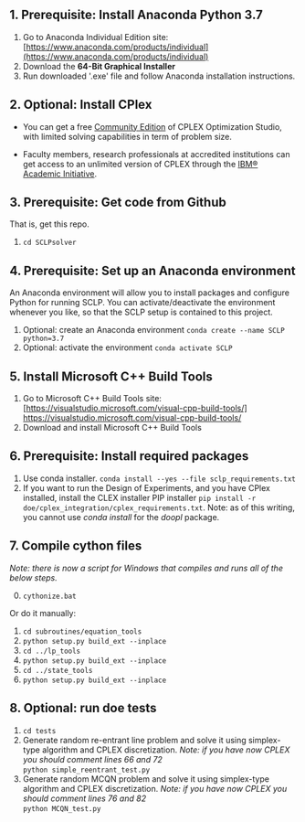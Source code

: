 
## 1. Prerequisite: Install Anaconda Python 3.7

1. Go to Anaconda Individual Edition site: [https://www.anaconda.com/products/individual](https://www.anaconda.com/products/individual)
2. Download the **64-Bit Graphical Installer**
3. Run downloaded '.exe' file and follow Anaconda installation instructions.

## 2. Optional: Install CPlex

- You can get a free [Community Edition](http://www-01.ibm.com/software/websphere/products/optimization/cplex-studio-community-edition) of CPLEX Optimization Studio, with limited solving capabilities in term of problem size.

- Faculty members, research professionals at accredited institutions can get access to an unlimited version of CPLEX through the [IBM® Academic Initiative](http://www-01.ibm.com/software/websphere/products/optimization/cplex-studio-community-edition).

## 3. Prerequisite: Get code from Github

That is, get this repo.

1. `cd SCLPsolver`

## 4. Prerequisite: Set up an Anaconda environment

An Anaconda environment will allow you to install packages and configure Python for running SCLP. You can activate/deactivate the environment whenever you like, so that the SCLP setup is contained to this project.

1. Optional: create an Anaconda environment `conda create --name SCLP python=3.7`
2. Optional: activate the environment `conda activate SCLP`

## 5. Install Microsoft C++ Build Tools

1. Go to Microsoft C++ Build Tools site: [https://visualstudio.microsoft.com/visual-cpp-build-tools/] https://visualstudio.microsoft.com/visual-cpp-build-tools/
2. Download and install Microsoft C++ Build Tools

## 6. Prerequisite: Install required packages

1. Use conda installer. `conda install --yes --file sclp_requirements.txt`
2. If you want to run the Design of Experiments, and you have CPlex installed, install the CLEX installer PIP installer `pip install -r doe/cplex_integration/cplex_requirements.txt`. Note: as of this writing, you cannot use *conda install* for the *doopl* package.

## 7. Compile cython files

_Note: there is now a script for Windows that compiles and runs all of the below steps._

0. `cythonize.bat`

Or do it manually:

1. `cd subroutines/equation_tools`
2. `python setup.py build_ext --inplace`
3. `cd ../lp_tools`
4. `python setup.py build_ext --inplace`
5. `cd ../state_tools`
6. `python setup.py build_ext --inplace`

## 8. Optional: run doe tests

1. `cd tests`
2. Generate random re-entrant line problem and solve it using simplex-type algorithm and CPLEX discretization.
_Note: if you have now CPLEX you should comment lines 66 and 72_  
 `python simple_reentrant_test.py`
3. Generate random MCQN problem and solve it using simplex-type algorithm and CPLEX discretization.
_Note: if you have now CPLEX you should comment lines 76 and 82_  
`python MCQN_test.py`

